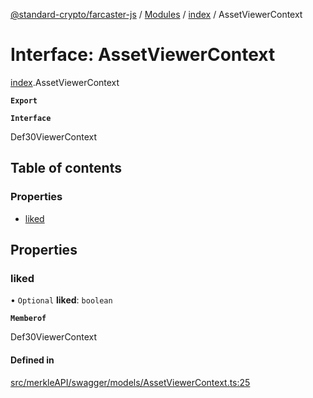 [@standard-crypto/farcaster-js](../README.md) / [Modules](../modules.md) / [index](../modules/index.md) / AssetViewerContext

# Interface: AssetViewerContext

[index](../modules/index.md).AssetViewerContext

**`Export`**

**`Interface`**

Def30ViewerContext

## Table of contents

### Properties

- [liked](index.AssetViewerContext.md#liked)

## Properties

### liked

• `Optional` **liked**: `boolean`

**`Memberof`**

Def30ViewerContext

#### Defined in

[src/merkleAPI/swagger/models/AssetViewerContext.ts:25](https://github.com/standard-crypto/farcaster-js/blob/main/src/merkleAPI/swagger/models/AssetViewerContext.ts#L25)
